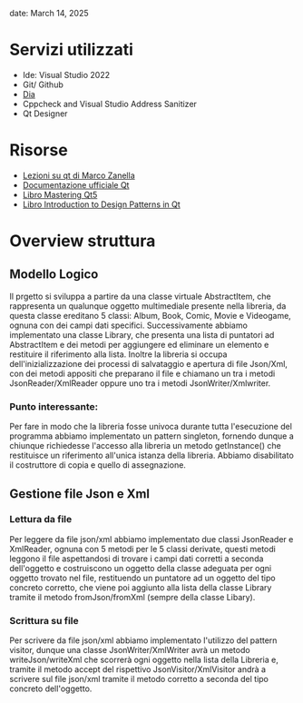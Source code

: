 date: March 14, 2025
# Servizi utilizzati
- Ide: Visual Studio 2022
- Git/ Github
- [Dia](http://dia-installer.de/)
- Cppcheck and Visual Studio Address Sanitizer
- Qt Designer
# Risorse
- [Lezioni su qt di Marco Zanella](https://stem.elearning.unipd.it/course/view.php?id=10189#section-4)
- [Documentazione ufficiale Qt](https://doc.qt.io/)
- [Libro Mastering Qt5](https://mega.nz/fm/6ddFjQAT)
- [Libro Introduction to Design Patterns in Qt](https://mega.nz/fm/6ddFjQAT)
# Overview struttura
## Modello Logico
Il prgetto si sviluppa a partire da una classe virtuale AbstractItem, che rappresenta un qualunque oggetto multimediale presente nella libreria, da questa classe ereditano 5 classi: Album, Book, Comic, Movie e Videogame, ognuna con dei campi dati specifici.
Successivamente abbiamo implementato una classe Library, che presenta una lista di puntatori ad AbstractItem e dei metodi per aggiungere ed eliminare un elemento e restituire il riferimento alla lista. Inoltre la libreria si occupa dell'inizializzazione dei processi di salvataggio e apertura di file Json/Xml, con dei metodi appositi che preparano il file e chiamano un tra i metodi JsonReader/XmlReader oppure uno tra i metodi JsonWriter/Xmlwriter.
### Punto interessante:
Per fare in modo che la libreria fosse univoca durante tutta l'esecuzione del programma abbiamo implementato un pattern singleton, fornendo dunque a chiunque richiedesse l'accesso alla libreria un metodo getInstance() che restituisce un riferimento all'unica istanza della libreria. Abbiamo disabilitato il costruttore di copia e quello di assegnazione.

## Gestione file Json e Xml
### Lettura da file
Per leggere da file json/xml abbiamo implementato due classi JsonReader e XmlReader, ognuna con 5 metodi per le 5 classi derivate, questi metodi leggono il file aspettandosi di trovare i campi dati corretti a seconda dell'oggetto e costruiscono un oggetto della classe adeguata per ogni oggetto trovato nel file, restituendo un puntatore ad un oggetto del tipo concreto corretto, che viene poi aggiunto alla lista della classe Library tramite il metodo fromJson/fromXml (sempre della classe Libary).
### Scrittura su file
Per scrivere da file json/xml abbiamo implementato l'utilizzo del pattern visitor, dunque una classe JsonWriter/XmlWriter avrà un metodo writeJson/writeXml che scorrerà ogni oggetto nella lista della Libreria e, tramite il metodo accept del rispettivo JsonVisitor/XmlVisitor andrà a scrivere sul file json/xml tramite il metodo corretto a seconda del tipo concreto dell'oggetto.
